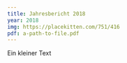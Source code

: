 ```yaml
---
title: Jahresbericht 2018
year: 2018
img: https://placekitten.com/751/416
pdf: a-path-to-file.pdf
---
```


Ein kleiner Text
